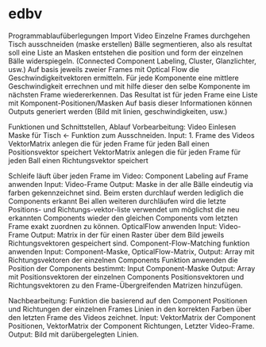 edbv
====

Programmablaufüberlegungen
Import Video
Einzelne Frames durchgehen
Tisch ausschneiden (maske erstellen)
Bälle segmentieren, also als resultat soll eine Liste an Masken entstehen die position und form der einzelnen Bälle widerspiegeln. (Connected Component Labeling, Cluster, Glanzlichter, usw.)
Auf basis jeweils zweier Frames mit Optical Flow die Geschwindigkeitvektoren ermitteln.
Für jede Komponente eine mittlere Geschwindigkeit errechnen und mit hilfe dieser den selbe Komponente im nächsten Frame wiedererkennen.
Das Resultat ist für jeden Frame eine Liste mit Komponent-Positionen/Masken
Auf basis dieser Informationen können Outputs generiert werden (Bild mit linien, geschwindigkeiten, usw.)

Funktionen und Schnittstellen, Ablauf
Vorbearbeitung: 
Video Einlesen
Maske für Tisch <- Funktion zum Ausschneiden. Input: 1. Frame des Videos
VektorMatrix anlegen die für jeden Frame für jeden Ball einen Positionsvektor speichert
VektorMatrix anlegen die für jeden Frame für jeden Ball einen Richtungsvektor speichert

Schleife läuft über jeden Frame im Video:
Component Labeling auf Frame anwenden Input: Video-Frame Output: Maske in der alle Bälle eindeutig via farben gekennzeichnet sind.
Beim ersten durchlauf werden lediglich die Components erkannt
Bei allen weiteren durchläufen wird die letzte Positions- und Richtungs-vektor-liste verwendet um möglichst die neu erkannten Components wieder den gleichen Components vom letzten Frame exakt zuordnen zu können.
OpticalFlow anwenden Input: Video-Frame Output: Matrix in der für einen Raster über dem Bild jeweils Richtungsvektoren gespeichert sind.
Component-Flow-Matching funktion anwenden Input: Component-Maske, OpticalFlow-Matrix, Output: Array mit Richtungsvektoren der einzelnen Components
Funktion anwenden die Position der Components bestimmt: Input Component-Maske Output: Array mit Positionsvektoren der einzelnen Components
Positionsvektoren und Richtungsvektoren zu den Frame-Übergreifenden Matrizen hinzufügen.

Nachbearbeitung:
Funktion die basierend auf den Component Positionen und Richtungen der einzelnen Frames Linien in den korrekten Farben über den letzten Frame des Videos zeichnet. Input: VektorMatrix der Component Positionen, VektorMatrix der Component Richtungen, Letzter Video-Frame. Output: Bild mit darübergelegten Linien.
